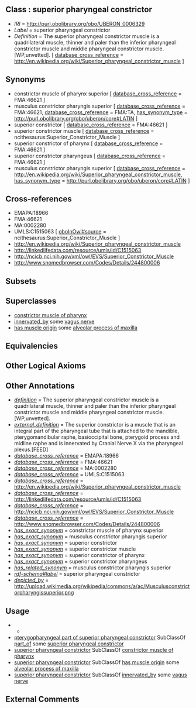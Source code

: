 
## Class : superior pharyngeal constrictor

 * *IRI* = http://purl.obolibrary.org/obo/UBERON_0006329
 * *Label* = superior pharyngeal constrictor
 * *Definition* = The superior pharyngeal constrictor muscle is a quadrilateral muscle, thinner and paler than the inferior pharyngeal constrictor muscle and middle pharyngeal constrictor muscle. [WP,unvetted]. [ [database_cross_reference](../../ef/oboInOwl#hasDbXref.md) = http://en.wikipedia.org/wiki/Superior_pharyngeal_constrictor_muscle ]

## Synonyms

 * constrictor muscle of pharynx superior [ [database_cross_reference](../../ef/oboInOwl#hasDbXref.md) = FMA:46621 ]
 * musculus constrictor pharyngis superior [ [database_cross_reference](../../ef/oboInOwl#hasDbXref.md) = FMA:46621, [database_cross_reference](../../ef/oboInOwl#hasDbXref.md) = FMA:TA, [has_synonym_type](../../pe/oboInOwl#hasSynonymType.md) = http://purl.obolibrary.org/obo/uberon/core#LATIN ]
 * superior constrictor [ [database_cross_reference](../../ef/oboInOwl#hasDbXref.md) = FMA:46621 ]
 * superior constrictor muscle [ [database_cross_reference](../../ef/oboInOwl#hasDbXref.md) = ncithesaurus:Superior_Constrictor_Muscle ]
 * superior constrictor of pharynx [ [database_cross_reference](../../ef/oboInOwl#hasDbXref.md) = FMA:46621 ]
 * superior constrictor pharyngeus [ [database_cross_reference](../../ef/oboInOwl#hasDbXref.md) = FMA:46621 ]
 * musculus constrictor pharyngis superior [ [database_cross_reference](../../ef/oboInOwl#hasDbXref.md) = http://en.wikipedia.org/wiki/Superior_pharyngeal_constrictor_muscle, [has_synonym_type](../../pe/oboInOwl#hasSynonymType.md) = http://purl.obolibrary.org/obo/uberon/core#LATIN ]

## Cross-references

 * EMAPA:18966
 * FMA:46621
 * MA:0002280
 * UMLS:C1515063 [ [oboInOwl#source](../../ce/oboInOwl#source.md) = ncithesaurus:Superior_Constrictor_Muscle ]
 * http://en.wikipedia.org/wiki/Superior_pharyngeal_constrictor_muscle
 * http://linkedlifedata.com/resource/umls/id/C1515063
 * http://ncicb.nci.nih.gov/xml/owl/EVS/Superior_Constrictor_Muscle
 * http://www.snomedbrowser.com/Codes/Details/244800006

## Subsets


## Superclasses

 * [constrictor muscle of pharynx](../../UBERON/69/UBERON_0001569.md)
 * [innervated_by](../../RO/05/RO_0002005.md) some [vagus nerve](../../UBERON/59/UBERON_0001759.md)
 * [has muscle origin](../../RO/72/RO_0002372.md) some [alveolar process of maxilla](../../UBERON/27/UBERON_0004527.md)

## Equivalencies


## Other Logical Axioms


## Other Annotations

 * *[definition](../../IAO/15/IAO_0000115.md)* = The superior pharyngeal constrictor muscle is a quadrilateral muscle, thinner and paler than the inferior pharyngeal constrictor muscle and middle pharyngeal constrictor muscle. [WP,unvetted].
 * *[external_definition](../../UBPROP/01/UBPROP_0000001.md)* = The superior constrictor is a muscle that is an integral part of the pharyngeal tube that is attached to the mandible, pterygomandibular raphe, basioccipital bone, pterygoid process and midline raphe and is innervated by Cranial Nerve X via the pharyngeal plexus.[FEED]
 * *[database_cross_reference](../../ef/oboInOwl#hasDbXref.md)* = EMAPA:18966
 * *[database_cross_reference](../../ef/oboInOwl#hasDbXref.md)* = FMA:46621
 * *[database_cross_reference](../../ef/oboInOwl#hasDbXref.md)* = MA:0002280
 * *[database_cross_reference](../../ef/oboInOwl#hasDbXref.md)* = UMLS:C1515063
 * *[database_cross_reference](../../ef/oboInOwl#hasDbXref.md)* = http://en.wikipedia.org/wiki/Superior_pharyngeal_constrictor_muscle
 * *[database_cross_reference](../../ef/oboInOwl#hasDbXref.md)* = http://linkedlifedata.com/resource/umls/id/C1515063
 * *[database_cross_reference](../../ef/oboInOwl#hasDbXref.md)* = http://ncicb.nci.nih.gov/xml/owl/EVS/Superior_Constrictor_Muscle
 * *[database_cross_reference](../../ef/oboInOwl#hasDbXref.md)* = http://www.snomedbrowser.com/Codes/Details/244800006
 * *[has_exact_synonym](../../ym/oboInOwl#hasExactSynonym.md)* = constrictor muscle of pharynx superior
 * *[has_exact_synonym](../../ym/oboInOwl#hasExactSynonym.md)* = musculus constrictor pharyngis superior
 * *[has_exact_synonym](../../ym/oboInOwl#hasExactSynonym.md)* = superior constrictor
 * *[has_exact_synonym](../../ym/oboInOwl#hasExactSynonym.md)* = superior constrictor muscle
 * *[has_exact_synonym](../../ym/oboInOwl#hasExactSynonym.md)* = superior constrictor of pharynx
 * *[has_exact_synonym](../../ym/oboInOwl#hasExactSynonym.md)* = superior constrictor pharyngeus
 * *[has_related_synonym](../../ym/oboInOwl#hasRelatedSynonym.md)* = musculus constrictor pharyngis superior
 * *[rdf-schema#label](../../el/rdf-schema#label.md)* = superior pharyngeal constrictor
 * *[depicted_by](../../depicted/by/depicted_by.md)* = http://upload.wikimedia.org/wikipedia/commons/a/ac/Musculusconstrictorpharyngissuperior.png

## Usage

 * -
 * [pterygopharyngeal part of superior pharyngeal constrictor](../../UBERON/56/UBERON_0010956.md) SubClassOf [part_of](../../BFO/50/BFO_0000050.md) some [superior pharyngeal constrictor](../../UBERON/29/UBERON_0006329.md)
 * [superior pharyngeal constrictor](../../UBERON/29/UBERON_0006329.md) SubClassOf [constrictor muscle of pharynx](../../UBERON/69/UBERON_0001569.md)
 * [superior pharyngeal constrictor](../../UBERON/29/UBERON_0006329.md) SubClassOf [has muscle origin](../../RO/72/RO_0002372.md) some [alveolar process of maxilla](../../UBERON/27/UBERON_0004527.md)
 * [superior pharyngeal constrictor](../../UBERON/29/UBERON_0006329.md) SubClassOf [innervated_by](../../RO/05/RO_0002005.md) some [vagus nerve](../../UBERON/59/UBERON_0001759.md)

## External Comments

